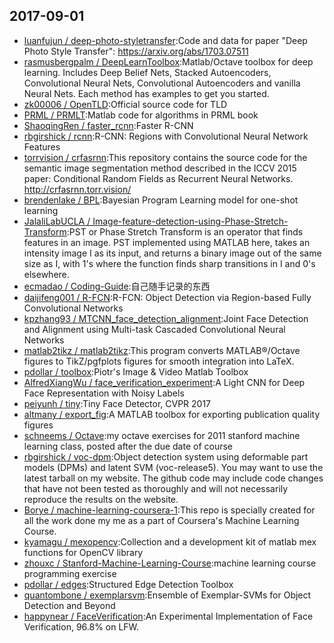 ## 2017-09-01

* [luanfujun / deep-photo-styletransfer](https://github.com/luanfujun/deep-photo-styletransfer):Code and data for paper "Deep Photo Style Transfer": https://arxiv.org/abs/1703.07511
* [rasmusbergpalm / DeepLearnToolbox](https://github.com/rasmusbergpalm/DeepLearnToolbox):Matlab/Octave toolbox for deep learning. Includes Deep Belief Nets, Stacked Autoencoders, Convolutional Neural Nets, Convolutional Autoencoders and vanilla Neural Nets. Each method has examples to get you started.
* [zk00006 / OpenTLD](https://github.com/zk00006/OpenTLD):Official source code for TLD
* [PRML / PRMLT](https://github.com/PRML/PRMLT):Matlab code for algorithms in PRML book
* [ShaoqingRen / faster_rcnn](https://github.com/ShaoqingRen/faster_rcnn):Faster R-CNN
* [rbgirshick / rcnn](https://github.com/rbgirshick/rcnn):R-CNN: Regions with Convolutional Neural Network Features
* [torrvision / crfasrnn](https://github.com/torrvision/crfasrnn):This repository contains the source code for the semantic image segmentation method described in the ICCV 2015 paper: Conditional Random Fields as Recurrent Neural Networks. http://crfasrnn.torr.vision/
* [brendenlake / BPL](https://github.com/brendenlake/BPL):Bayesian Program Learning model for one-shot learning
* [JalaliLabUCLA / Image-feature-detection-using-Phase-Stretch-Transform](https://github.com/JalaliLabUCLA/Image-feature-detection-using-Phase-Stretch-Transform):PST or Phase Stretch Transform is an operator that finds features in an image. PST implemented using MATLAB here, takes an intensity image I as its input, and returns a binary image out of the same size as I, with 1's where the function finds sharp transitions in I and 0's elsewhere.
* [ecmadao / Coding-Guide](https://github.com/ecmadao/Coding-Guide):自己随手记录的东西
* [daijifeng001 / R-FCN](https://github.com/daijifeng001/R-FCN):R-FCN: Object Detection via Region-based Fully Convolutional Networks
* [kpzhang93 / MTCNN_face_detection_alignment](https://github.com/kpzhang93/MTCNN_face_detection_alignment):Joint Face Detection and Alignment using Multi-task Cascaded Convolutional Neural Networks
* [matlab2tikz / matlab2tikz](https://github.com/matlab2tikz/matlab2tikz):This program converts MATLAB®/Octave figures to TikZ/pgfplots figures for smooth integration into LaTeX.
* [pdollar / toolbox](https://github.com/pdollar/toolbox):Piotr's Image & Video Matlab Toolbox
* [AlfredXiangWu / face_verification_experiment](https://github.com/AlfredXiangWu/face_verification_experiment):A Light CNN for Deep Face Representation with Noisy Labels
* [peiyunh / tiny](https://github.com/peiyunh/tiny):Tiny Face Detector, CVPR 2017
* [altmany / export_fig](https://github.com/altmany/export_fig):A MATLAB toolbox for exporting publication quality figures
* [schneems / Octave](https://github.com/schneems/Octave):my octave exercises for 2011 stanford machine learning class, posted after the due date of course
* [rbgirshick / voc-dpm](https://github.com/rbgirshick/voc-dpm):Object detection system using deformable part models (DPMs) and latent SVM (voc-release5). You may want to use the latest tarball on my website. The github code may include code changes that have not been tested as thoroughly and will not necessarily reproduce the results on the website.
* [Borye / machine-learning-coursera-1](https://github.com/Borye/machine-learning-coursera-1):This repo is specially created for all the work done my me as a part of Coursera's Machine Learning Course.
* [kyamagu / mexopencv](https://github.com/kyamagu/mexopencv):Collection and a development kit of matlab mex functions for OpenCV library
* [zhouxc / Stanford-Machine-Learning-Course](https://github.com/zhouxc/Stanford-Machine-Learning-Course):machine learning course programming exercise
* [pdollar / edges](https://github.com/pdollar/edges):Structured Edge Detection Toolbox
* [quantombone / exemplarsvm](https://github.com/quantombone/exemplarsvm):Ensemble of Exemplar-SVMs for Object Detection and Beyond
* [happynear / FaceVerification](https://github.com/happynear/FaceVerification):An Experimental Implementation of Face Verification, 96.8% on LFW.

